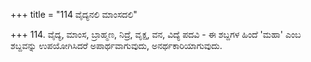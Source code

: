 +++
title = "114 ವೈದ್ಯನಲಿ ಮಾಂಸದಲಿ"

+++
114. ವೈದ್ಯ, ಮಾಂಸ, ಬ್ರಾಹ್ಮಣ, ನಿದ್ರೆ, ವೃಕ್ಷ, ವನ, ವಿದ್ಯೆ ಪದವಿ - ಈ ಶಬ್ದಗಳ ಹಿಂದೆ 'ಮಹಾ' ಎಂಬ ಶಬ್ದವನ್ನು ಉಪಯೋಗಿಸಿದರೆ ಅಪಾರ್ಥವಾಗುವುದು, ಅನರ್ಥಕಾರಿಯಾಗುವುದು.